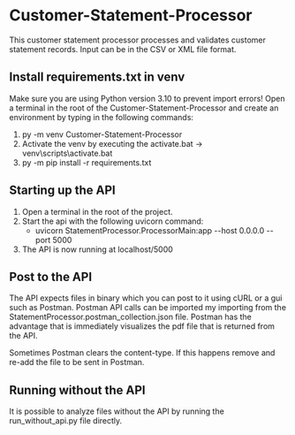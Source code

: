 # Customer-Statement-Processor
This customer statement processor processes and validates customer statement records. Input can be in the CSV or XML file format.

## Install requirements.txt in venv
Make sure you are using Python version 3.10 to prevent import errors! 
Open a terminal in the root of the Customer-Statement-Processor and create an environment by typing in the following commands:
1. py -m venv Customer-Statement-Processor
2. Activate the venv by executing the activate.bat -> venv\scripts\activate.bat
3. py -m pip install -r requirements.txt

## Starting up the API
1. Open a terminal in the root of the project.
2. Start the api with the following uvicorn command:
   - uvicorn StatementProcessor.ProcessorMain:app --host 0.0.0.0 --port 5000
3. The API is now running at localhost/5000

## Post to the API
The API expects files in binary which you can post to it using cURL or a gui such as Postman. Postman API calls can be 
imported my importing from the StatementProcessor.postman_collection.json file. Postman has the advantage that is 
immediately visualizes the pdf file that is returned from the API.

Sometimes Postman clears the content-type. If this happens remove and re-add the file to be sent in Postman.

## Running without the API
It is possible to analyze files without the API by running the run_without_api.py file directly. 